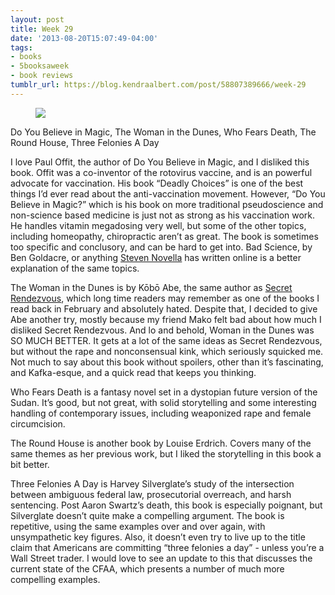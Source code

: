 ```yaml
---
layout: post
title: Week 29
date: '2013-08-20T15:07:49-04:00'
tags:
- books
- 5booksaweek
- book reviews
tumblr_url: https://blog.kendraalbert.com/post/58807389666/week-29
---
```

<figure class="tmblr-full" data-orig-height="140" data-orig-width="500"><img src="https://66.media.tumblr.com/4e6c973bf8ec8e42a86fb9b7f2d4c973/5cfeccc56797eb57-98/s540x810/078c440243f26d618806543036116e1f6e64091c.png" data-orig-height="140" data-orig-width="500"></figure>

Do You Believe in Magic, The Woman in the Dunes, Who Fears Death, The Round House, Three Felonies A Day<!-- more -->

I love Paul Offit, the author of Do You Believe in Magic, and I disliked this book. Offit was a co-inventor of the rotovirus vaccine, and is an powerful advocate for vaccination. His book “Deadly Choices” is one of the best things I’d ever read about the anti-vaccination movement. However, “Do You Believe in Magic?” which is his book on more traditional pseudoscience and non-science based medicine is just not as strong as his vaccination work. He handles vitamin megadosing very well, but some of the other topics, including homeopathy, chiropractic aren’t as great. The book is sometimes too specific and conclusory, and can be hard to get into. Bad Science, by Ben Goldacre, or anything [Steven Novella](http://www.sciencebasedmedicine.org/) has written online is a better explanation of the same topics.

The Woman in the Dunes is by Kōbō Abe, the same author as [Secret Rendezvous](http://www.kendraalbert.com/2020/07/11/2013-03-17-delayed-books.html), which long time readers may remember as one of the books I read back in February and absolutely hated. Despite that, I decided to give Abe another try, mostly because my friend Mako felt bad about how much I disliked Secret Rendezvous. And lo and behold, Woman in the Dunes was SO MUCH BETTER. It gets at a lot of the same ideas as Secret Rendezvous, but without the rape and nonconsensual kink, which seriously squicked me. Not much to say about this book without spoilers, other than it’s fascinating, and Kafka-esque, and a quick read that keeps you thinking.

Who Fears Death is a fantasy novel set in a dystopian future version of the Sudan. It’s good, but not great, with solid storytelling and some interesting handling of contemporary issues, including weaponized rape and female circumcision.

The Round House is another book by Louise Erdrich. Covers many of the same themes as her previous work, but I liked the storytelling in this book a bit better.&nbsp;

Three Felonies A Day is Harvey Silverglate’s study of the intersection between ambiguous federal law, prosecutorial overreach, and harsh sentencing. Post Aaron Swartz’s death, this book is especially poignant, but Silverglate doesn’t quite make a compelling argument. The book is repetitive, using the same examples over and over again, with unsympathetic key figures. Also, it doesn’t even try to live up to the title claim that Americans are committing “three felonies a day” - unless you’re a Wall Street trader. I would love to see an update to this that discusses the current state of the CFAA, which presents a number of much more compelling examples.&nbsp;

